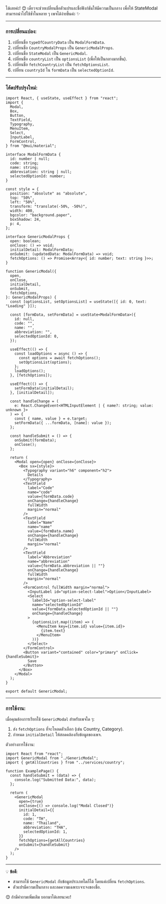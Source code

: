 ได้เลยค่ะ! 😊 เดี๋ยวจะช่วยเปลี่ยนชื่อตัวแปรและชื่อฟังก์ชันให้มีความเป็นกลาง เพื่อให้ StateModal สามารถนำไปใช้ซ้ำในหลาย ๆ เพจได้ง่ายขึ้นค่ะ ✨

---

### การเปลี่ยนแปลง:
1. เปลี่ยนชื่อ `typeOfCountryData` เป็น `ModalFormData`.
2. เปลี่ยนชื่อ `CountryModalProps` เป็น `GenericModalProps`.
3. เปลี่ยนชื่อ `StateModal` เป็น `GenericModal`.
4. เปลี่ยนชื่อ `countryList` เป็น `optionsList` (เพื่อให้เป็นกลางมากขึ้น).
5. เปลี่ยนชื่อ `fetchCountryList` เป็น `fetchOptionsList`.
6. เปลี่ยน `countryId` ใน `formData` เป็น `selectedOptionId`.

---

### โค้ดปรับปรุงใหม่:

```tsx
import React, { useState, useEffect } from "react";
import {
  Modal,
  Box,
  Button,
  TextField,
  Typography,
  MenuItem,
  Select,
  InputLabel,
  FormControl,
} from "@mui/material";

interface ModalFormData {
  id: number | null;
  code: string;
  name: string;
  abbreviation: string | null;
  selectedOptionId: number;
}

const style = {
  position: "absolute" as "absolute",
  top: "50%",
  left: "50%",
  transform: "translate(-50%, -50%)",
  width: 400,
  bgcolor: "background.paper",
  boxShadow: 24,
  p: 4,
};

interface GenericModalProps {
  open: boolean;
  onClose: () => void;
  initialDetail: ModalFormData;
  onSubmit: (updatedData: ModalFormData) => void;
  fetchOptions: () => Promise<Array<{ id: number; text: string }>>;
}

function GenericModal({
  open,
  onClose,
  initialDetail,
  onSubmit,
  fetchOptions,
}: GenericModalProps) {
  const [optionsList, setOptionsList] = useState([{ id: 0, text: "Loading" }]);

  const [formData, setFormData] = useState<ModalFormData>({
    id: null,
    code: "",
    name: "",
    abbreviation: "",
    selectedOptionId: 0,
  });

  useEffect(() => {
    const loadOptions = async () => {
      const options = await fetchOptions();
      setOptionsList(options);
    };
    loadOptions();
  }, [fetchOptions]);

  useEffect(() => {
    setFormData(initialDetail);
  }, [initialDetail]);

  const handleChange = (
    e: React.ChangeEvent<HTMLInputElement | { name?: string; value: unknown }>
  ) => {
    const { name, value } = e.target;
    setFormData({ ...formData, [name]: value });
  };

  const handleSubmit = () => {
    onSubmit(formData);
    onClose();
  };

  return (
    <Modal open={open} onClose={onClose}>
      <Box sx={style}>
        <Typography variant="h6" component="h2">
          Details
        </Typography>
        <TextField
          label="Code"
          name="code"
          value={formData.code}
          onChange={handleChange}
          fullWidth
          margin="normal"
        />
        <TextField
          label="Name"
          name="name"
          value={formData.name}
          onChange={handleChange}
          fullWidth
          margin="normal"
        />
        <TextField
          label="Abbreviation"
          name="abbreviation"
          value={formData.abbreviation || ""}
          onChange={handleChange}
          fullWidth
          margin="normal"
        />
        <FormControl fullWidth margin="normal">
          <InputLabel id="option-select-label">Option</InputLabel>
          <Select
            labelId="option-select-label"
            name="selectedOptionId"
            value={formData.selectedOptionId || ""}
            onChange={handleChange}
          >
            {optionsList.map((item) => (
              <MenuItem key={item.id} value={item.id}>
                {item.text}
              </MenuItem>
            ))}
          </Select>
        </FormControl>
        <Button variant="contained" color="primary" onClick={handleSubmit}>
          Save
        </Button>
      </Box>
    </Modal>
  );
}

export default GenericModal;
```

---

### การใช้งาน:
เมื่อคุณต้องการเรียกใช้ `GenericModal` สำหรับเพจใด ๆ:
1. ส่ง `fetchOptions` ที่จะโหลดตัวเลือก (เช่น Country, Category).
2. กำหนด `initialDetail` ให้สอดคล้องกับข้อมูลของเพจ.

ตัวอย่างการใช้งาน:

```tsx
import React from "react";
import GenericModal from "./GenericModal";
import { getAllCountries } from "../services/country";

function ExamplePage() {
  const handleSubmit = (data) => {
    console.log("Submitted Data:", data);
  };

  return (
    <GenericModal
      open={true}
      onClose={() => console.log("Modal Closed")}
      initialDetail={{
        id: 1,
        code: "TH",
        name: "Thailand",
        abbreviation: "THA",
        selectedOptionId: 1,
      }}
      fetchOptions={getAllCountries}
      onSubmit={handleSubmit}
    />
  );
}
```

---

💡 **ข้อดี**:
- สามารถใช้ `GenericModal` กับข้อมูลประเภทใดก็ได้ โดยแค่เปลี่ยน `fetchOptions`.
- ตัวแปรมีความเป็นกลาง และลดความเฉพาะเจาะจงของชื่อ.

😊 ถ้ามีคำถามเพิ่มเติม บอกมาได้เลยนะคะ!
